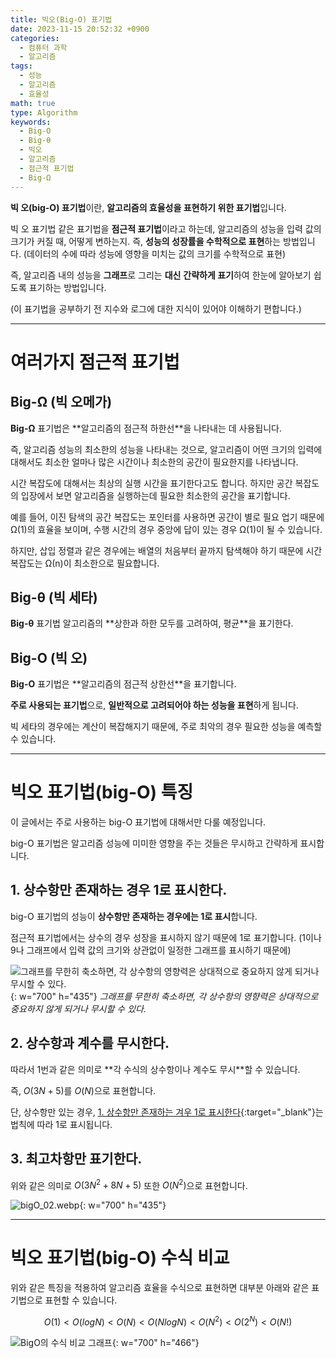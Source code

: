 ```yaml
---
title: 빅오(Big-O) 표기법
date: 2023-11-15 20:52:32 +0900
categories:
  - 컴퓨터 과학
  - 알고리즘
tags:
  - 성능
  - 알고리즘
  - 효율성
math: true
type: Algorithm
keywords:
  - Big-O
  - Big-θ
  - 빅오
  - 알고리즘
  - 점근적 표기법
  - Big-Ω
---
```


<span class="keyword">**빅 오(big-O) 표기법**</span>이란, **<span class="font_highlight">알고리즘의 효율성</span>을 표현하기 위한 표기법**입니다.

빅 오 표기법 같은 표기법을 <span class="keyword">**점근적 표기법**</span>이라고 하는데, 알고리즘의 성능을 입력 값의 크기가 커질 때, 어떻게 변하는지. 즉, <span class="font_highlight">**성능의 성장률을 수학적으로 표현**</span>하는 방법입니다. (데이터의 수에 따라 성능에 영향을 미치는 값의 크기를 수학적으로 표현)

즉, 알고리즘 내의 성능을 **그래프**로 그리는 **대신** **간략하게 표기**하여 한눈에 알아보기 쉽도록 표기하는 방법입니다.

(이 표기법을 공부하기 전 지수와 로그에 대한 지식이 있어야 이해하기 편합니다.)

---

# 여러가지 점근적 표기법

## Big-Ω (빅 오메가)

<span class="keyword">**Big-Ω**</span> 표기법은 **알고리즘의 <span class="font_highlight">점근적 하한선</span>**을 나타내는 데 사용됩니다.

즉, 알고리즘 성능의 최소한의 성능을 나타내는 것으로, 알고리즘이 어떤 크기의 입력에 대해서도 최소한 얼마나 많은 시간이나 최소한의 공간이 필요한지를 나타냅니다.

시간 복잡도에 대해서는 최상의 실행 시간을 표기한다고도 합니다. 하지만 공간 복잡도의 입장에서 보면 알고리즘을 실행하는데 필요한 최소한의 공간을 표기합니다.

예를 들어, 이진 탐색의 공간 복잡도는 포인터를 사용하면 공간이 별로 필요 업기 때문에 Ω(1)의 효율을 보이며, 수행 시간의 경우 중앙에 답이 있는 경우 Ω(1)이 될 수 있습니다.

하지만, 삽입 정렬과 같은 경우에는 배열의 처음부터 끝까지 탐색해야 하기 때문에 시간 복잡도는 Ω(n)이 최소한으로 필요합니다.

## Big-θ (빅 세타)

<span class="keyword">**Big-θ**</span> 표기법 알고리즘의 **상한과 하한 모두를 고려하여, <span class="font_highlight">평균</span>**을 표기한다.

## Big-O (빅 오)

<span class="keyword">**Big-O**</span> 표기법은 **알고리즘의 <span class="font_highlight">점근적 상한선</span>**을 표기합니다.

<span class="important">**주로 사용되는 표기법**</span>으로, **일반적으로 고려되어야 하는 성능을 표현**하게 됩니다.

빅 세타의 경우에는 계산이 복잡해지기 때문에, 주로 최악의 경우 필요한 성능을 예측할 수 있습니다.

---

# 빅오 표기법(big-O) 특징

이 글에서는 주로 사용하는 big-O 표기법에 대해서만 다룰 예정입니다.

big-O 표기법은 알고리즘 성능에 미미한 영향을 주는 것들은 무시하고 간략하게 표시합니다.

## 1. 상수항만 존재하는 경우 1로 표시한다.

big-O 표기법의 성능이 **<span class="font_highlight">상수항만 존재하는 경우</span>에는 1로 표시**합니다.

점근적 표기법에서는 상수의 경우 성장을 표시하지 않기 때문에 1로 표기합니다. (1이나 9나 그래프에서 입력 값의 크기와 상관없이 일정한 그래프를 표시하기 때문에)

![그래프를 무한히 축소하면, 각 상수항의 영향력은 상대적으로 중요하지 않게 되거나 무시할 수 있다.](https://i.postimg.cc/ZKsgfgv0/bigO-01.webp){: w="700" h="435"}
_그래프를 무한히 축소하면, 각 상수항의 영향력은 상대적으로 중요하지 않게 되거나 무시할 수 있다._

## 2. 상수항과 계수를 무시한다.

따라서 1번과 같은 의미로 **각 수식의 <span class="font_highlight">상수항이나 계수도 무시</span>**할 수 있습니다.

즉, $O(3N+5)$를 $O(N)$으로 표현합니다.

단, 상수항만 있는 경우, [1. 상수항만 존재하는 겨우 1로 표시한다](#1-상수항만-존재하는-경우-1로-표시한다){:target="_blank"}는 법칙에 따라 1로 표시됩니다.

## 3. 최고차항만 표기한다.

위와 같은 의미로 $O(3N^2+8N+5)$ 또한 $O(N^2)$으로 표현합니다.

![bigO_02.webp](https://i.postimg.cc/g2f7pZDW/bigO-02.webp){: w="700" h="435"}

---

# 빅오 표기법(big-O) 수식 비교

위와 같은 특징을 적용하여 알고리즘 효율을 수식으로 표현하면 대부분 아래와 같은 표기법으로 표현할 수 있습니다.

$$
O(1) < O(log N) < O(N) < O(N log N) < O(N^2) < O(2^N)<O(N!)
$$

![BigO의 수식 비교 그래프](https://i.postimg.cc/CLxXsY1W/BigO.webp){: w="700" h="466"}